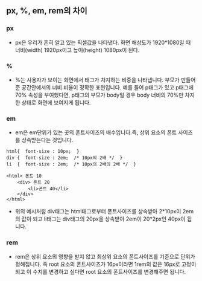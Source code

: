 ## px, %, em, rem의 차이

### px

- px은 우리가 흔히 알고 있는 픽셀값을 나타낸다. 화면 해상도가 1920\*1080일 때 너비(width) 1920px이고 높이(height) 1080px이 된다.

### %

- %는 사용자가 보이는 화면에서 태그가 차지하는 비중을 나타냅니다. 부모가 만들어준 공간안에서의 너비 비율이 정확한 표현입니다. 예를 들어 p태그가 있고 p태그에 70% 속성을 부여했다면, p태그의 부모가 body일 경우 body 너비의 70%만 차지한 상태로 화면에 보여지게 됩니다.

### em

- em은 em단위가 있는 곳의 폰트사이즈의 배수입니다.즉, 상위 요소의 폰트 사이즈를 상속받는다는 것입니다.

```
html{  font-size : 10px;  }
div {  font-size : 2em;  /* 10px의 2배 */  }
li  {  font-size : 2em;  /* 10px의 2배의 2배 */  }

<html> 폰트 10
    <div> 폰트 20
        <li>폰트 40</li>
    </div>
</html>
```

- 위의 예시처럼 div태그는 html태그로부터 폰트사이즈를 상속받아 2\*10px이 2em의 값이 되고 li태그는 div태그의 20px을 상속받아 2em이 20\*2px인 40px이 됩니다.

### rem

- rem은 상위 요소의 영향을 받지 않고 최상위 요소의 폰트사이즈를 기준으로 단위가 정해집니다. 즉 root 요소의 폰트사이즈가 16px이라면 1rem의 값은 16px로 고정이 되고 이 수치를 변경하고 싶다면 root 요소의 폰트사이즈를 변경해주면 됩니다.
